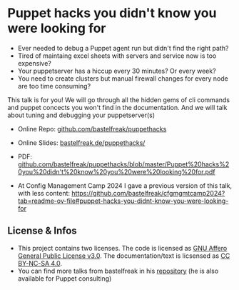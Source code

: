 # Puppet hacks you didn't know you were looking for

* Ever needed to debug a Puppet agent run but didn't find the right path?
* Tired of maintaing excel sheets with servers and service now is too expensive?
* Your puppetserver has a hiccup every 30 minutes? Or every week?
* You need to create clusters but manual firewall changes for every node are too time consuming?

This talk is for you! We will go through all the hidden gems of cli commands and
puppet concects you won't find in the documentation. And we will talk about
tuning and debugging your puppetserver(s)

* Online Repo: [github.com/bastelfreak/puppethacks](https://github.com/bastelfreak/puppethacks?tab=readme-ov-file#puppet-hacks-you-didnt-know-you-were-looking-for)
* Online Slides: [bastelfreak.de/puppethacks/](https://bastelfreak.de/puppethacks/index.html)
* PDF: [github.com/bastelfreak/puppethacks/blob/master/Puppet%20hacks%20you%20didn't%20know%20you%20were%20looking%20for.pdf](https://github.com/bastelfreak/puppethacks/blob/master/Puppet%20hacks%20you%20didn't%20know%20you%20were%20looking%20for.pdf)

* At Config Management Camp 2024 I gave a previous version of this talk, with less content: https://github.com/bastelfreak/cfgmgmtcamp2024?tab=readme-ov-file#puppet-hacks-you-didnt-know-you-were-looking-for
## License & Infos

* This project contains two licenses. The code is licensed as [GNU Affero General Public License v3.0](LICENSE). The documentation/text is licsensed as [CC BY-NC-SA 4.0](LICENSE2).
* You can find more talks from bastelfreak in his [repository](https://github.com/bastelfreak/talks) (he is also available for Puppet consulting)
